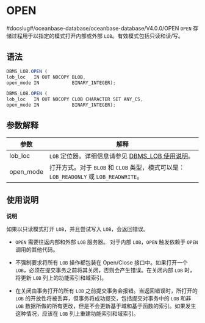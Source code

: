 OPEN 
=========================
#docslug#/oceanbase-database/oceanbase-database/V4.0.0/OPEN
`OPEN` 存储过程用于以指定的模式打开内部或外部 `LOB`。有效模式包括只读和读/写。

语法 
-----------

```javascript
DBMS_LOB.OPEN (
lob_loc   IN OUT NOCOPY BLOB,
open_mode IN            BINARY_INTEGER);

DBMS_LOB.OPEN (
lob_loc   IN OUT NOCOPY CLOB CHARACTER SET ANY_CS,
open_mode IN            BINARY_INTEGER);
```



参数解释 
-------------



|  **参数**   |                                 **解释**                                  |
|-----------|-------------------------------------------------------------------------|
| lob_loc   | `LOB` 定位器。详细信息请参见 [DBMS_LOB 使用说明](../8.DBMS_LOB/1.dbms_lob-overview.md)。 |
| open_mode | 打开方式。对于 `BLOB` 和 `CLOB` 类型，模式可以是：`LOB_READONLY` 或 `LOB_READWRITE`。      |



使用说明 
-------------

**说明**



如果以只读模式打开 `LOB`，并且尝试写入 `LOB`，会返回错误。

* `OPEN` 需要往返内部和外部 `LOB` 服务器。 对于内部 `LOB`，`OPEN` 触发依赖于 `OPEN` 调用的其他代码。

  

* 不强制要求将所有 `LOB` 操作都包装在 Open/Close 接口中。如果打开一个 `LOB`，必须在提交事务之前将其关闭，否则会产生错误。在关闭内部 `LOB` 时，将更新 `LOB` 列上的功能索引和域索引。

  

* 在关闭由事务打开的所有 `LOB` 之前提交事务会报错。当返回错误时，所打开的 `LOB` 的开放性将被丢弃，但事务将成功提交，包括提交对事务中的 `LOB` 和非 `LOB` 数据所做的所有更改，但是不会更新基于域和基于函数的索引。如果发生这种情况，应该在 `LOB` 列上重建功能索引和域索引。

  



